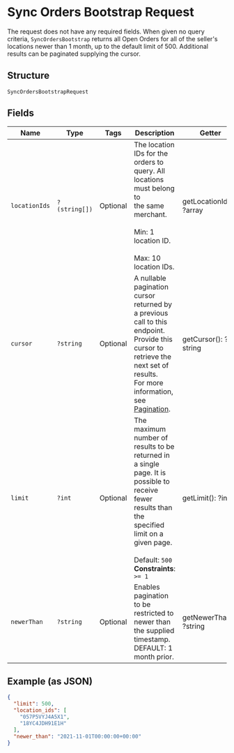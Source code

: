 
# Sync Orders Bootstrap Request

The request does not have any required fields. When given no query criteria,
`SyncOrdersBootstrap` returns all Open Orders for all of the seller's locations newer than 1 month,
up to the default limit of 500. Additional results can be paginated supplying the cursor.

## Structure

`SyncOrdersBootstrapRequest`

## Fields

| Name | Type | Tags | Description | Getter | Setter |
|  --- | --- | --- | --- | --- | --- |
| `locationIds` | `?(string[])` | Optional | The location IDs for the orders to query. All locations must belong to<br>the same merchant.<br><br>Min: 1 location ID.<br><br>Max: 10 location IDs. | getLocationIds(): ?array | setLocationIds(?array locationIds): void |
| `cursor` | `?string` | Optional | A nullable pagination cursor returned by a previous call to this endpoint.<br>Provide this cursor to retrieve the next set of results.<br>For more information, see [Pagination](https://developer.squareup.com/docs/basics/api101/pagination). | getCursor(): ?string | setCursor(?string cursor): void |
| `limit` | `?int` | Optional | The maximum number of results to be returned in a single page. It is<br>possible to receive fewer results than the specified limit on a given page.<br><br>Default: `500`<br>**Constraints**: `>= 1` | getLimit(): ?int | setLimit(?int limit): void |
| `newerThan` | `?string` | Optional | Enables pagination to be restricted to newer than the supplied timestamp.<br>DEFAULT: 1 month prior. | getNewerThan(): ?string | setNewerThan(?string newerThan): void |

## Example (as JSON)

```json
{
  "limit": 500,
  "location_ids": [
    "057P5VYJ4A5X1",
    "18YC4JDH91E1H"
  ],
  "newer_than": "2021-11-01T00:00:00+00:00"
}
```


